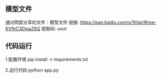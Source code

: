 ## 模型文件
通过网盘分享的文件：模型文件
链接: https://pan.baidu.com/s/1h1an1Kme-KVfhC3DjpaZ6Q 提取码: uuut

## 代码运行
1.配置环境
pip install -r requirements.txt

2.运行代码
python app.py
